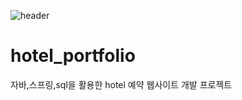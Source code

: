 ![header](https://capsule-render.vercel.app/api?type=wave&color=auto&height=300&section=header&text=Hello\tWonpyo\tWorld%20render&fontSize=90)
# hotel_portfolio
자바,스프링,sql을 활용한 hotel 예약 웹사이트 개발 프로젝트 


